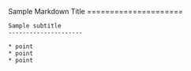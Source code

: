 Sample Markdown Title
    =====================

    Sample subtitle
    ---------------------

    * point
    * point
    * point